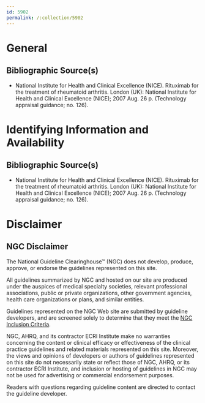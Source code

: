 ```yaml
---
id: 5902
permalink: /:collection/5902
---
```


# General

## Bibliographic Source(s)

- National Institute for Health and Clinical Excellence (NICE). Rituximab for the treatment of rheumatoid arthritis. London (UK): National Institute for Health and Clinical Excellence (NICE); 2007 Aug. 26 p. (Technology appraisal guidance; no. 126).

# Identifying Information and Availability

## Bibliographic Source(s)

- National Institute for Health and Clinical Excellence (NICE). Rituximab for the treatment of rheumatoid arthritis. London (UK): National Institute for Health and Clinical Excellence (NICE); 2007 Aug. 26 p. (Technology appraisal guidance; no. 126).

# Disclaimer

## NGC Disclaimer

The National Guideline Clearinghouse™ (NGC) does not develop, produce, approve, or endorse the guidelines represented on this site.

All guidelines summarized by NGC and hosted on our site are produced under the auspices of medical specialty societies, relevant professional associations, public or private organizations, other government agencies, health care organizations or plans, and similar entities.

Guidelines represented on the NGC Web site are submitted by guideline developers, and are screened solely to determine that they meet the [NGC Inclusion Criteria](/help-and-about/summaries/inclusion-criteria).

NGC, AHRQ, and its contractor ECRI Institute make no warranties concerning the content or clinical efficacy or effectiveness of the clinical practice guidelines and related materials represented on this site. Moreover, the views and opinions of developers or authors of guidelines represented on this site do not necessarily state or reflect those of NGC, AHRQ, or its contractor ECRI Institute, and inclusion or hosting of guidelines in NGC may not be used for advertising or commercial endorsement purposes.

Readers with questions regarding guideline content are directed to contact the guideline developer.


